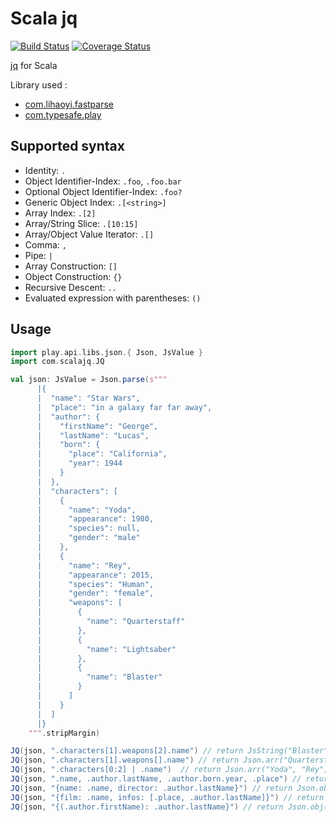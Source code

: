 # Scala jq 
[![Build Status](https://travis-ci.org/6u1ll4um3/scalajq.svg?branch=master)](https://travis-ci.org/6u1ll4um3/scalajq)
[![Coverage Status](https://coveralls.io/repos/github/6u1ll4um3/scalajq/badge.svg?branch=master)](https://coveralls.io/github/6u1ll4um3/scalajq?branch=master)

[jq](https://stedolan.github.io/jq/) for Scala 

Library used :
*  [com.lihaoyi.fastparse](https://github.com/lihaoyi/fastparse/)
*  [com.typesafe.play](https://www.playframework.com/)

## Supported syntax
* Identity: `.`
* Object Identifier-Index: `.foo`, `.foo.bar`
* Optional Object Identifier-Index: `.foo?`
* Generic Object Index: `.[<string>]`
* Array Index: `.[2]`
* Array/String Slice: `.[10:15]`
* Array/Object Value Iterator: `.[]`
* Comma: `,`
* Pipe: `|`
* Array Construction: `[]`
* Object Construction: `{}`
* Recursive Descent: `..`
* Evaluated expression with parentheses: `()`

## Usage
```scala
import play.api.libs.json.{ Json, JsValue }
import com.scalajq.JQ

val json: JsValue = Json.parse(s"""
      |{
      |  "name": "Star Wars",
      |  "place": "in a galaxy far far away",
      |  "author": {
      |    "firstName": "George",
      |    "lastName": "Lucas",
      |    "born": {
      |      "place": "California",
      |      "year": 1944
      |    }
      |  },
      |  "characters": [
      |    {
      |      "name": "Yoda",
      |      "appearance": 1980,
      |      "species": null,
      |      "gender": "male"
      |    },
      |    {
      |      "name": "Rey",
      |      "appearance": 2015,
      |      "species": "Human",
      |      "gender": "female",
      |      "weapons": [
      |        {
      |          "name": "Quarterstaff"
      |        },
      |        {
      |          "name": "Lightsaber"
      |        },
      |        {
      |          "name": "Blaster"
      |        }
      |      ]
      |    }
      |  ]
      |}
    """.stripMargin)

JQ(json, ".characters[1].weapons[2].name") // return JsString("Blaster")
JQ(json, ".characters[1].weapons[].name") // return Json.arr("Quarterstaff", "Lightsaber", "Blaster")
JQ(json, ".characters[0:2] | .name")  // return Json.arr("Yoda", "Rey")
JQ(json, ".name, .author.lastName, .author.born.year, .place") // return Json.arr("Star Wars", "Lucas", 1944, "in a galaxy far far away")
JQ(json, "{name: .name, director: .author.lastName}") // return Json.obj("name" -> "Star Wars", "director" -> "Lucas")
JQ(json, "{film: .name, infos: [.place, .author.lastName]}") // return Json.obj("film" -> "Star Wars","infos" -> Json.arr("in a galaxy far far away","Lucas"))}
JQ(json, "{(.author.firstName): .author.lastName}") // return Json.obj("George" -> "Lucas")

```